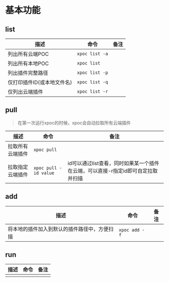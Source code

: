 # 基本功能

## list

| 描述              | 命令             | 备注 |
|-----------------|----------------|----|
| 列出所有云端POC       | `xpoc list -a` |    |
| 列出所有本地POC       | `xpoc list`    |    |
| 列出插件完整路径        | `xpoc list -p` |    |
| 仅打印插件ID(或本地文件名) | `xpoc list -q` |    |
| 仅列出云端插件         | `xpoc list -r` |    |

## pull

> 在第一次运行xpoc的时候，xpoc会自动拉取所有云端插件

| 描述       | 命令                    | 备注                                            |
|----------|-----------------------|-----------------------------------------------|
| 拉取所有云端插件 | `xpoc pull`           |                                               |
| 拉取指定云端插件 | `xpoc pull -id value` | id可以通过list查看，同时如果某一个插件在云端，可以直接-r指定id即可自定拉取并扫描 |

## add

| 描述                     | 命令            | 备注 |
|------------------------|---------------|----|
| 将本地的插件加入到默认的插件路径中，方便扫描 | `xpoc add -f` |    |

## run

| 描述 | 命令 | 备注 |
|----|----|----|
|    |    |
